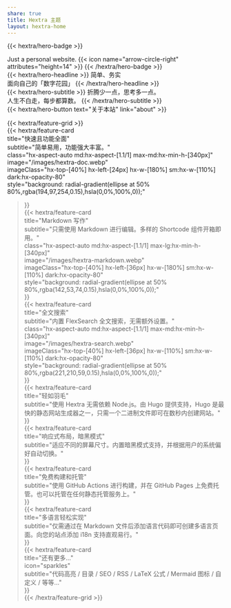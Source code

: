```yaml
---
share: true
title: Hextra 主题
layout: hextra-home
---
```

  
  
{{< hextra/hero-badge >}}  
  <div class="hx-w-2 hx-h-2 hx-rounded-full hx-bg-primary-400"></div>  
  <span>Just a personal website.</span>  
  {{< icon name="arrow-circle-right" attributes="height=14" >}}  
{{< /hextra/hero-badge >}}  
  
<div class="hx-mt-6 hx-mb-6">  
{{< hextra/hero-headline >}}  
  简单、务实<br class="sm:hx-block hx-hidden" />  
  面向自己的「数字花园」  
{{< /hextra/hero-headline >}}  
</div>  
  
<div class="hx-mb-12">  
{{< hextra/hero-subtitle >}}  
  折腾少一点，思考多一点。  
  <br class="sm:hx-block hx-hidden" />  
  人生不白走，每步都算数。  
{{< /hextra/hero-subtitle >}}  
</div>  
  
<div class="hx-mb-6">  
{{< hextra/hero-button text="关于本站" link="about" >}}  
</div>  
  
<div class="hx-mt-6"></div>  
  
{{< hextra/feature-grid >}}  
  {{< hextra/feature-card  
    title="快速且功能全面"  
    subtitle="简单易用，功能强大丰富。"  
    class="hx-aspect-auto md:hx-aspect-[1.1/1] max-md:hx-min-h-[340px]"  
    image="/images/hextra-doc.webp"  
    imageClass="hx-top-[40%] hx-left-[24px] hx-w-[180%] sm:hx-w-[110%] dark:hx-opacity-80"  
    style="background: radial-gradient(ellipse at 50% 80%,rgba(194,97,254,0.15),hsla(0,0%,100%,0));"  
  >}}  
  {{< hextra/feature-card  
    title="Markdown 写作"  
    subtitle="只需使用 Markdown 进行编辑。多样的 Shortcode 组件开箱即用。"  
    class="hx-aspect-auto md:hx-aspect-[1.1/1] max-lg:hx-min-h-[340px]"  
    image="/images/hextra-markdown.webp"  
    imageClass="hx-top-[40%] hx-left-[36px] hx-w-[180%] sm:hx-w-[110%] dark:hx-opacity-80"  
    style="background: radial-gradient(ellipse at 50% 80%,rgba(142,53,74,0.15),hsla(0,0%,100%,0));"  
  >}}  
  {{< hextra/feature-card  
    title="全文搜索"  
    subtitle="内置 FlexSearch 全文搜索，无需额外设置。"  
    class="hx-aspect-auto md:hx-aspect-[1.1/1] max-md:hx-min-h-[340px]"  
    image="/images/hextra-search.webp"  
    imageClass="hx-top-[40%] hx-left-[36px] hx-w-[110%] sm:hx-w-[110%] dark:hx-opacity-80"  
    style="background: radial-gradient(ellipse at 50% 80%,rgba(221,210,59,0.15),hsla(0,0%,100%,0));"  
  >}}  
  {{< hextra/feature-card  
    title="轻如羽毛"  
    subtitle="使用 Hextra 无需依赖 Node.js。由 Hugo 提供支持，Hugo 是最快的静态网站生成器之一，只需一个二进制文件即可在数秒内创建网站。"  
  >}}  
  {{< hextra/feature-card  
    title="响应式布局，暗黑模式"  
    subtitle="适应不同的屏幕尺寸。内置暗黑模式支持，并根据用户的系统偏好自动切换。"  
  >}}  
  {{< hextra/feature-card  
    title="免费构建和托管"  
    subtitle="使用 GitHub Actions 进行构建，并在 GitHub Pages 上免费托管。也可以托管在任何静态托管服务上。"  
  >}}  
  {{< hextra/feature-card  
    title="多语言轻松实现"  
    subtitle="仅需通过在 Markdown 文件后添加语言代码即可创建多语言页面。向您的站点添加 i18n 支持直观易行。"  
  >}}  
  {{< hextra/feature-card  
    title="还有更多..."  
    icon="sparkles"  
    subtitle="代码高亮 / 目录 / SEO / RSS / LaTeX 公式 / Mermaid 图标 / 自定义 / 等等..."  
  >}}  
{{< /hextra/feature-grid >}}